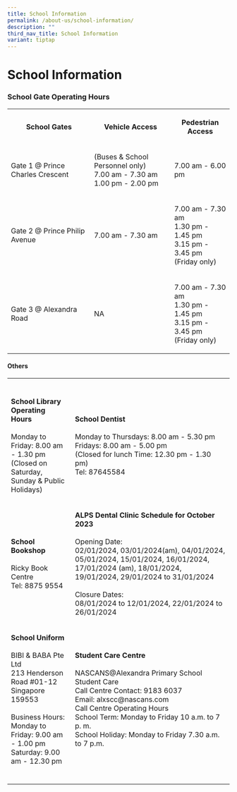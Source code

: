 ```yaml
---
title: School Information
permalink: /about-us/school-information/
description: ""
third_nav_title: School Information
variant: tiptap
---
```

<h1><strong>School Information</strong></h1><h3>School Gate Operating Hours</h3><table><tbody><tr><th rowspan="1" colspan="1"><p>School Gates</p></th><th rowspan="1" colspan="1"><p>Vehicle Access</p></th><th rowspan="1" colspan="1"><p>Pedestrian Access</p></th></tr><tr><td rowspan="1" colspan="1"><p>Gate 1 @ Prince Charles Crescent</p></td><td rowspan="1" colspan="1"><p>(Buses &amp; School Personnel only)<br>7.00 am - 7.30 am<br>1.00 pm - 2.00 pm</p></td><td rowspan="1" colspan="1"><p>7.00 am - 6.00 pm</p></td></tr><tr><td rowspan="1" colspan="1"><p>Gate 2 @ Prince Philip Avenue</p></td><td rowspan="1" colspan="1"><p>7.00 am - 7.30 am</p></td><td rowspan="1" colspan="1"><p>7.00 am - 7.30 am<br>1.30 pm - 1.45 pm<br>3.15 pm - 3.45 pm<br>(Friday only)</p></td></tr><tr><td rowspan="1" colspan="1"><p>Gate 3 @ Alexandra Road</p></td><td rowspan="1" colspan="1"><p>NA</p></td><td rowspan="1" colspan="1"><p>7.00 am - 7.30 am<br>1.30 pm - 1.45 pm<br>3.15 pm - 3.45 pm<br>(Friday only)</p></td></tr></tbody></table><h4>Others</h4><table><tbody><tr><th rowspan="1" colspan="1"><p></p></th><th rowspan="1" colspan="1"><p></p></th></tr><tr><td rowspan="1" colspan="1"><p><strong>School Library Operating Hours</strong><br><br>Monday to Friday: 8.00 am - 1.30 pm<br>(Closed on Saturday, Sunday &amp; Public Holidays)</p></td><td rowspan="1" colspan="1"><p><strong>School Dentist</strong><br><br>Monday to Thursdays: 8.00 am - 5.30 pm<br>Fridays: 8.00 am - 5.00 pm<br>(Closed for lunch Time: 12.30 pm - 1.30 pm) <br>Tel: 87645584</p></td></tr><tr><td rowspan="1" colspan="1"><p><strong>School Bookshop</strong><br><br>Ricky Book Centre<br>Tel: 8875 9554</p></td><td rowspan="1" colspan="1"><p><strong>ALPS Dental Clinic Schedule for October 2023</strong><br><br>Opening Date:<br>02/01/2024, 03/01/2024(am), 04/01/2024, 05/01/2024, 15/01/2024, 16/01/2024, 17/01/2024 (am), 18/01/2024, 19/01/2024, 29/01/2024 to 31/01/2024<br><br>Closure Dates:<br>08/01/2024 to 12/01/2024, 22/01/2024 to 26/01/2024</p></td></tr><tr><td rowspan="1" colspan="1"><p><strong>School Uniform</strong><br><br>BIBI &amp; BABA Pte Ltd <br>213 Henderson Road #01-12 <br>Singapore 159553<br><br>Business Hours:<br>Monday to Friday: 9.00 am - 1.00 pm<br>Saturday: 9.00 am - 12.30 pm</p></td><td rowspan="1" colspan="1"><p><strong>Student Care Centre</strong><br><br>NASCANS@Alexandra Primary School Student Care<br>Call Centre Contact: 9183 6037<br>Email: alxscc@nascans.com<br>Call Centre Operating Hours<br>School Term: Monday to Friday 10 a.m. to 7 p. m.<br>School Holiday: Monday to Friday 7.30 a.m. to 7 p.m.</p></td></tr><tr><td rowspan="1" colspan="1"><p></p></td><td rowspan="1" colspan="1"><p></p></td></tr></tbody></table><p></p>